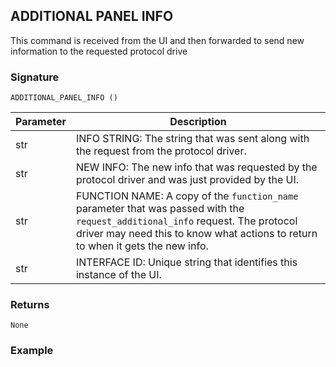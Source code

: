 ## ADDITIONAL PANEL INFO

This command is received from the UI and then forwarded to send new information to the requested protocol drive


### Signature

`ADDITIONAL_PANEL_INFO ()`


| Parameter | Description |
| --- | --- |
| str | INFO STRING: The string that was sent along with the request from the protocol driver. |
| str | NEW INFO: The new info that was requested by the protocol driver and was just provided by the UI. |
| str | FUNCTION NAME:  A copy of the `function_name` parameter that was passed with the `request_additional_info` request. The protocol driver may need this to know what actions to return to when it gets the new info. |
| str | INTERFACE ID: Unique string that identifies this instance of the UI. |

### Returns

`None`


### Example